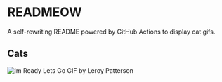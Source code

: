 # READMEOW

A self-rewriting README powered by GitHub Actions to display cat gifs.

## Cats

![Im Ready Lets Go GIF by Leroy Patterson](https://media0.giphy.com/media/CjmvTCZf2U3p09Cn0h/200.gif?cid=9acd02da5uiu4vwb4trueuvve8x5uwvdg8ur24cdf9gc97v3&ep=v1_gifs_search&rid=200.gif&ct=g)
